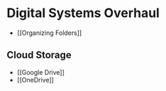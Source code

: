 
# Digital Systems Overhaul

- [[Organizing Folders]]

## Cloud Storage

- [[Google Drive]]
- [[OneDrive]]



